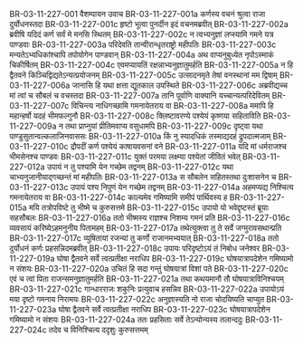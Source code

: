 BR-03-11-227-001	वैशम्पायन उवाच
BR-03-11-227-001a	कर्णस्य वचनं श्रुत्वा राजा दुर्योधनस्तदा
BR-03-11-227-001c	हृष्टो भूत्वा पुनर्दीन इदं वचनमब्रवीत्
BR-03-11-227-002a	ब्रवीषि यदिदं कर्ण सर्वं मे मनसि स्थितम्
BR-03-11-227-002c	न त्वभ्यनुज्ञां लप्स्यामि गमने यत्र पाण्डवाः
BR-03-11-227-003a	परिदेवति तान्वीरान्धृतराष्ट्रो महीपतिः
BR-03-11-227-003c	मन्यतेऽभ्यधिकांश्चापि तपोयोगेन पाण्डवान्
BR-03-11-227-004a	अथ वाप्यनुबुध्येत नृपोऽस्माकं चिकीर्षितम्
BR-03-11-227-004c	एवमप्यायतिं रक्षन्नाभ्यनुज्ञातुमर्हति
BR-03-11-227-005a	न हि द्वैतवने किञ्चिद्विद्यतेऽन्यत्प्रयोजनम्
BR-03-11-227-005c	उत्सादनमृते तेषां वनस्थानां मम द्विषाम्
BR-03-11-227-006a	जानासि हि यथा क्षत्ता द्यूतकाल उपस्थिते
BR-03-11-227-006c	अब्रवीद्यच्च मां त्वां च सौबलं च वचस्तदा
BR-03-11-227-007a	तानि पूर्वाणि वाक्यानि यच्चान्यत्परिदेवितम्
BR-03-11-227-007c	विचिन्त्य नाधिगच्छामि गमनायेतराय वा
BR-03-11-227-008a	ममापि हि महान्हर्षो यदहं भीमफल्गुनौ
BR-03-11-227-008c	क्लिष्टावरण्ये पश्येयं कृष्णया सहिताविति
BR-03-11-227-009a	न तथा प्राप्नुयां प्रीतिमवाप्य वसुधामपि
BR-03-11-227-009c	दृष्ट्वा यथा पाण्डुसुतान्वल्कलाजिनवाससः
BR-03-11-227-010a	किं नु स्यादधिकं तस्माद्यदहं द्रुपदात्मजाम्
BR-03-11-227-010c	द्रौपदीं कर्ण पश्येयं काषायवसनां वने
BR-03-11-227-011a	यदि मां धर्मराजश्च भीमसेनश्च पाण्डवः
BR-03-11-227-011c	युक्तं परमया लक्ष्म्या पश्येतां जीवितं भवेत्
BR-03-11-227-012a	उपायं न तु पश्यामि येन गच्छेम तद्वनम्
BR-03-11-227-012c	यथा चाभ्यनुजानीयाद्गच्छन्तं मां महीपतिः
BR-03-11-227-013a	स सौबलेन सहितस्तथा दुःशासनेन च
BR-03-11-227-013c	उपायं पश्य निपुणं येन गच्छेम तद्वनम्
BR-03-11-227-014a	अहमप्यद्य निश्चित्य गमनायेतराय वा
BR-03-11-227-014c	काल्यमेव गमिष्यामि समीपं पार्थिवस्य ह
BR-03-11-227-015a	मयि तत्रोपविष्टे तु भीष्मे च कुरुसत्तमे
BR-03-11-227-015c	उपायो यो भवेद्दृष्टस्तं ब्रूयाः सहसौबलः
BR-03-11-227-016a	ततो भीष्मस्य राज्ञश्च निशम्य गमनं प्रति
BR-03-11-227-016c	व्यवसायं करिष्येऽहमनुनीय पितामहम्
BR-03-11-227-017a	तथेत्युक्त्वा तु ते सर्वे जग्मुरावसथान्प्रति
BR-03-11-227-017c	व्युषितायां रजन्यां तु कर्णो राजानमभ्ययात्
BR-03-11-227-018a	ततो दुर्योधनं कर्णः प्रहसन्निदमब्रवीत्
BR-03-11-227-018c	उपायः परिदृष्टोऽयं तं निबोध जनेश्वर
BR-03-11-227-019a	घोषा द्वैतवने सर्वे त्वत्प्रतीक्षा नराधिप
BR-03-11-227-019c	घोषयात्रापदेशेन गमिष्यामो न संशयः
BR-03-11-227-020a	उचितं हि सदा गन्तुं घोषयात्रां विशां पते
BR-03-11-227-020c	एवं च त्वां पिता राजन्समनुज्ञातुमर्हति
BR-03-11-227-021a	तथा कथयमानौ तौ घोषयात्राविनिश्चयम्
BR-03-11-227-021c	गान्धारराजः शकुनिः प्रत्युवाच हसन्निव
BR-03-11-227-022a	उपायोऽयं मया दृष्टो गमनाय निरामयः
BR-03-11-227-022c	अनुज्ञास्यति नो राजा चोदयिष्यति चाप्युत
BR-03-11-227-023a	घोषा द्वैतवने सर्वे त्वत्प्रतीक्षा नराधिप
BR-03-11-227-023c	घोषयात्रापदेशेन गमिष्यामो न संशयः
BR-03-11-227-024a	ततः प्रहसिताः सर्वे तेऽन्योन्यस्य तलान्ददुः
BR-03-11-227-024c	तदेव च विनिश्चित्य ददृशुः कुरुसत्तमम्
